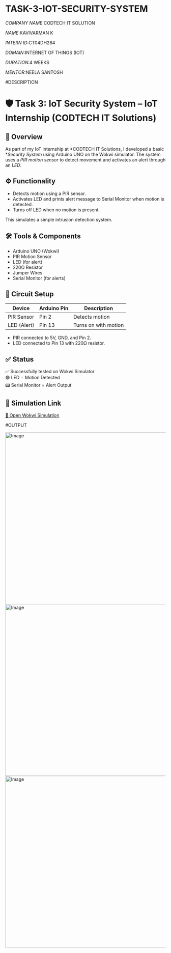 # TASK-3-IOT-SECURITY-SYSTEM

*COMPANY NAME*:CODTECH IT SOLUTION

*NAME*:KAVIVARMAN K

*INTERN ID*:CT04DH284

*DOMAIN*:INTERNET OF THINGS (IOT)

*DURATION*:4 WEEKS

*MENTOR*:NEELA SANTOSH

#DESCRIPTION

# 🛡 Task 3: IoT Security System – IoT Internship (CODTECH IT Solutions)

## 📘 Overview

As part of my IoT internship at *CODTECH IT Solutions, I developed a basic **Security System* using Arduino UNO on the Wokwi simulator. The system uses a *PIR motion sensor* to detect movement and activates an alert through an *LED*.

## ⚙ Functionality

- Detects motion using a PIR sensor.
- Activates LED and prints alert message to Serial Monitor when motion is detected.
- Turns off LED when no motion is present.

This simulates a simple intrusion detection system.

## 🛠 Tools & Components

- Arduino UNO (Wokwi)  
- PIR Motion Sensor  
- LED (for alert)  
- 220Ω Resistor  
- Jumper Wires  
- Serial Monitor (for alerts)

## 🔌 Circuit Setup

| Device       | Arduino Pin | Description           |
|--------------|-------------|-----------------------|
| PIR Sensor   | Pin 2       | Detects motion        |
| LED (Alert)  | Pin 13      | Turns on with motion  |

- PIR connected to 5V, GND, and Pin 2.
- LED connected to Pin 13 with 220Ω resistor.

## ✅ Status

✅ Successfully tested on Wokwi Simulator  
🟢 LED = Motion Detected  
📟 Serial Monitor = Alert Output

## 🔗 Simulation Link

[🔗 Open Wokwi Simulation](https://wokwi.com/projects/436265467717992449)

#OUTPUT

<img width="960" height="540" alt="Image" src="https://github.com/user-attachments/assets/f397abf1-73ed-43cf-a220-f561d69fd325" />

<img width="960" height="540" alt="Image" src="https://github.com/user-attachments/assets/f397abf1-73ed-43cf-a220-f561d69fd325" />

<img width="960" height="540" alt="Image" src="https://github.com/user-attachments/assets/ab25d68a-5774-4672-b164-d39f998d9e31" />
